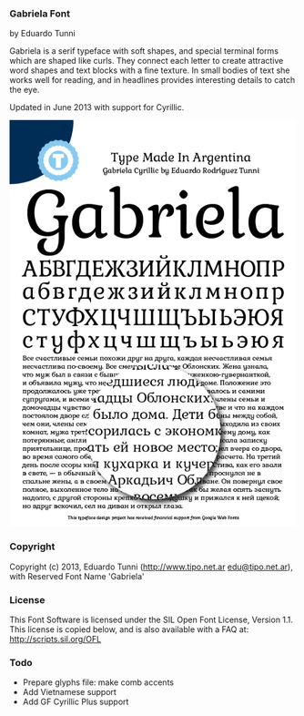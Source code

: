 ### Gabriela Font

by Eduardo Tunni


Gabriela is a serif typeface with soft shapes, and special terminal forms which are shaped like curls. They connect each letter to create attractive word shapes and text blocks with a fine texture. In small bodies of text she works well for reading, and in headlines provides interesting details to catch the eye.

Updated in June 2013 with support for Cyrillic.


![Gabriela](sources/Gabriela-CYRILLIC-specimen.jpg)

### Copyright

Copyright (c) 2013, Eduardo Tunni (http://www.tipo.net.ar edu@tipo.net.ar), with Reserved Font Name 'Gabriela'


### License

This Font Software is licensed under the SIL Open Font License, Version 1.1.
This license is copied below, and is also available with a FAQ at:
http://scripts.sil.org/OFL


### Todo

* Prepare glyphs file: make comb accents
* Add Vietnamese support
* Add GF Cyrillic Plus support


